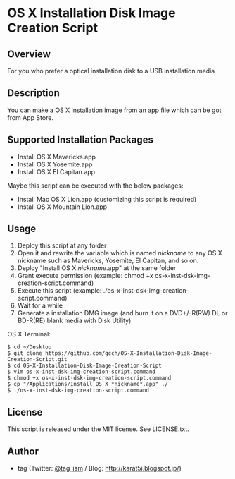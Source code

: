 # OS X Installation Disk Image Creation Script

## Overview
For you who prefer a optical installation disk to a USB installation media

## Description
You can make a OS X installation image from an app file which can be got from App Store.

## Supported Installation Packages
* Install OS X Mavericks.app
* Install OS X Yosemite.app
* Install OS X El Capitan.app

Maybe this script can be executed with the below packages:
* Install Mac OS X Lion.app (customizing this script is required)
* Install OS X Mountain Lion.app

## Usage
1. Deploy this script at any folder
2. Open it and rewrite the variable which is named *nickname* to any OS X nickname such as Mavericks, Yosemite, El Capitan, and so on.
3. Deploy "Install OS X *nickname*.app" at the same folder
4. Grant execute permission (example: chmod +x os-x-inst-dsk-img-creation-script.command)
5. Execute this script (example: ./os-x-inst-dsk-img-creation-script.command)
6. Wait for a while
7. Generate a installation DMG image (and burn it on a DVD+/-R(RW) DL or BD-R(RE) blank media with Disk Utility)

OS X Terminal:

    $ cd ~/Desktop
    $ git clone https://github.com/gcch/OS-X-Installation-Disk-Image-Creation-Script.git
    $ cd OS-X-Installation-Disk-Image-Creation-Script
    $ vim os-x-inst-dsk-img-creation-script.command
    $ chmod +x os-x-inst-dsk-img-creation-script.command
    $ cp "/Applications/Install OS X *nickname*.app" ./
    $ ./os-x-inst-dsk-img-creation-script.command


## License
This script is released under the MIT license. See LICENSE.txt.

## Author
* tag (Twitter: [@tag_ism](https://twitter.com/tag_ism "tag (@tag_ism) | Twitter") / Blog: http://karat5i.blogspot.jp/)
